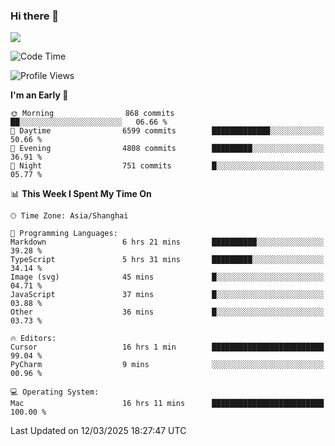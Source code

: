 ### Hi there 👋

<!--
**JJAYCHEN1e/jjaychen1e** is a ✨ _special_ ✨ repository because its `README.md` (this file) appears on your GitHub profile.

Here are some ideas to get you started:

- 🔭 I’m currently working on ...
- 🌱 I’m currently learning ...
- 👯 I’m looking to collaborate on ...
- 🤔 I’m looking for help with ...
- 💬 Ask me about ...
- 📫 How to reach me: ...
- 😄 Pronouns: ...
- ⚡ Fun fact: ...
-->

[![](https://github-readme-stats.vercel.app/api?username=jjaychen1e&show_icons=true)](https://github.com/jjaychen1e/github-readme-stats?count_private=true)

<!--START_SECTION:waka-->
![Code Time](http://img.shields.io/badge/Code%20Time-1%2C857%20hrs%2056%20mins-blue)

![Profile Views](http://img.shields.io/badge/Profile%20Views-0-blue)

**I'm an Early 🐤** 

```text
🌞 Morning                868 commits         ██░░░░░░░░░░░░░░░░░░░░░░░   06.66 % 
🌆 Daytime                6599 commits        █████████████░░░░░░░░░░░░   50.66 % 
🌃 Evening                4808 commits        █████████░░░░░░░░░░░░░░░░   36.91 % 
🌙 Night                  751 commits         █░░░░░░░░░░░░░░░░░░░░░░░░   05.77 % 
```


📊 **This Week I Spent My Time On** 

```text
🕑︎ Time Zone: Asia/Shanghai

💬 Programming Languages: 
Markdown                 6 hrs 21 mins       ██████████░░░░░░░░░░░░░░░   39.28 % 
TypeScript               5 hrs 31 mins       █████████░░░░░░░░░░░░░░░░   34.14 % 
Image (svg)              45 mins             █░░░░░░░░░░░░░░░░░░░░░░░░   04.71 % 
JavaScript               37 mins             █░░░░░░░░░░░░░░░░░░░░░░░░   03.88 % 
Other                    36 mins             █░░░░░░░░░░░░░░░░░░░░░░░░   03.73 % 

🔥 Editors: 
Cursor                   16 hrs 1 min        █████████████████████████   99.04 % 
PyCharm                  9 mins              ░░░░░░░░░░░░░░░░░░░░░░░░░   00.96 % 

💻 Operating System: 
Mac                      16 hrs 11 mins      █████████████████████████   100.00 % 
```


 Last Updated on 12/03/2025 18:27:47 UTC
<!--END_SECTION:waka-->
